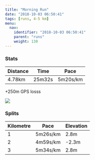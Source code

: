 ```yaml
---
title: "Morning Run"
date: "2018-10-03 06:50:41"
tags: [runs, 4-5 km]
menu:
  nav:
    identifier: "2018-10-03 06:50:41"
    parent: "runs"
    weight: 130
---
```


### Stats

| Distance | Time | Pace |
|----------|------|------|
|4.78km|25m32s|5m20s/km|

+250m GPS losss

<img src='https://maps.googleapis.com/maps/api/staticmap?maptype=roadmap&path=enc:mhjeIxezLzDVlJbQpFtQpFb^bAjJo@mAjA|n@_BxF[`Nj@}PbE_HqC{Dv@uTeGaj@gIc^gFkFaEoJaCBsEyEsDwQPyFkDiCd@fC&key=AIzaSyAfqMeaZ1CCJFGP5cWud__oZnT_Pybg-1M&size=800x800&markers=color:yellow|label:S|53.46967,-2.26925&markers=color:green|label:F|53.47214000000001,-2.2640599999999993'>

### Splits

| Kilometre | Pace | Elevation |
|------|------|-----------|
|1|5m26s/km|2.8m|
|2|4m59s/km|-2.3m|
|3|5m34s/km|2.8m|
